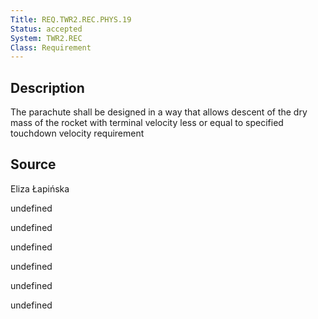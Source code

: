 ```yaml
---
Title: REQ.TWR2.REC.PHYS.19
Status: accepted
System: TWR2.REC
Class: Requirement
---
```


## Description

The parachute shall be designed in a way that allows descent of the dry mass of the rocket with terminal velocity less or equal to specified touchdown velocity requirement

## Source

Eliza Łapińska


undefined

undefined

undefined

undefined

undefined

undefined